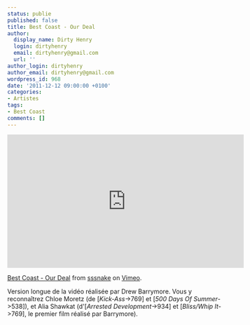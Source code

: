 ```yaml
---
status: publie
published: false
title: Best Coast - Our Deal
author:
  display_name: Dirty Henry
  login: dirtyhenry
  email: dirtyhenry@gmail.com
  url: ''
author_login: dirtyhenry
author_email: dirtyhenry@gmail.com
wordpress_id: 968
date: '2011-12-12 09:00:00 +0100'
categories:
- Artistes
tags:
- Best Coast
comments: []
---
```

<iframe src="http://player.vimeo.com/video/27621823?title=0&byline=0&portrait=0" width="540" height="304" frameborder="0" webkitAllowFullScreen mozallowfullscreen allowFullScreen></iframe><p><a href="http://vimeo.com/27621823">Best Coast - Our Deal</a> from <a href="http://vimeo.com/sssnake">sssnake</a> on <a href="http://vimeo.com">Vimeo</a>.</p>

Version longue de la vidéo réalisée par Drew Barrymore. Vous y reconnaîtrez Chloe Moretz (de [*Kick-Ass*->769] et [*500 Days Of Summer*->538]), et Alia Shawkat (d'[*Arrested Development*->934] et [*Bliss/Whip It*->769], le premier film réalisé par Barrymore).
